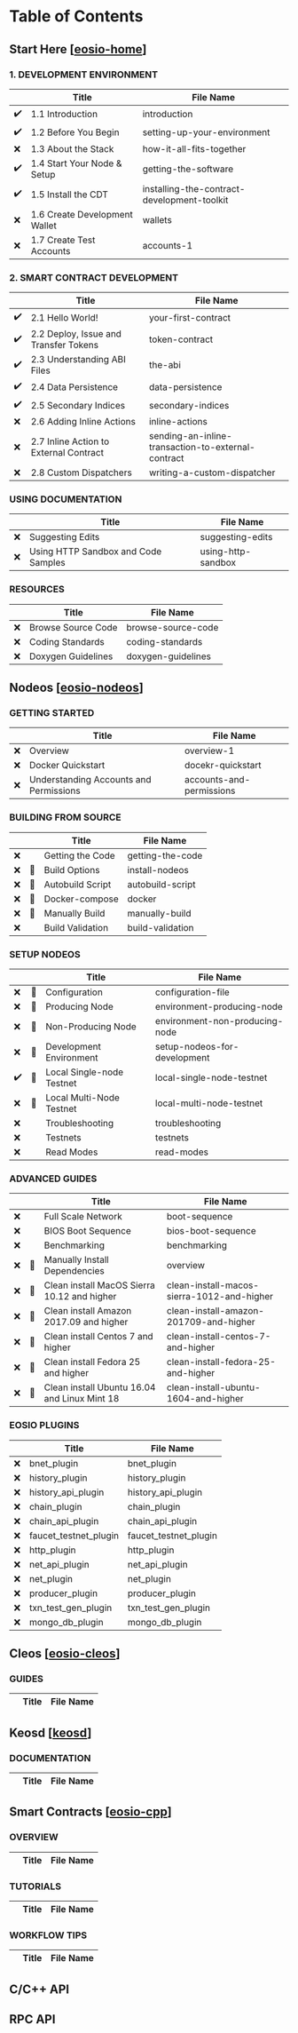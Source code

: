 # Table of Contents

## Start Here [[eosio-home](https://developers.eos.io/eosio-home/docs)]

### 1. DEVELOPMENT ENVIRONMENT

| |Title|File Name|
|-|-----|---------|
|️:heavy_check_mark:|1.1 Introduction|introduction|
|:heavy_check_mark:|1.2 Before You Begin|setting-up-your-environment|
|:x:|1.3 About the Stack|how-it-all-fits-together|
|️:heavy_check_mark:|1.4 Start Your Node & Setup|getting-the-software|
|️:heavy_check_mark:|1.5 Install the CDT|installing-the-contract-development-toolkit|
|:x:|1.6 Create Development Wallet|wallets|
|:x:|1.7 Create Test Accounts|accounts-1|

### 2. SMART CONTRACT DEVELOPMENT

| |Title|File Name|
|-|-----|---------|
|:heavy_check_mark:|2.1 Hello World!|your-first-contract|your-first-contract|
|:heavy_check_mark:|2.2 Deploy, Issue and Transfer Tokens|token-contract|
|:heavy_check_mark:|2.3 Understanding ABI Files|the-abi|
|:heavy_check_mark:|2.4 Data Persistence|data-persistence|
|:heavy_check_mark:|2.5 Secondary Indices|secondary-indices|
|:x:|2.6 Adding Inline Actions|inline-actions|
|:x:|2.7 Inline Action to External Contract|sending-an-inline-transaction-to-external-contract|
|:x:|2.8 Custom Dispatchers|writing-a-custom-dispatcher|

### USING DOCUMENTATION

| |Title|File Name|
|-|-----|---------|
|:x:|Suggesting Edits|suggesting-edits|
|:x:|Using HTTP Sandbox and Code Samples|using-http-sandbox|

### RESOURCES

| |Title|File Name|
|-|-----|---------|
|:x:|Browse Source Code|browse-source-code|
|:x:|Coding Standards|coding-standards|
|:x:|Doxygen Guidelines|doxygen-guidelines|

## Nodeos [[eosio-nodeos](https://developers.eos.io/eosio-nodeos/docs)]

### GETTING STARTED

| |Title|File Name|
|-|-----|---------|
|:x:|Overview|overview-1|
|:x:|Docker Quickstart|docekr-quickstart|
|:x:|Understanding Accounts and Permissions|accounts-and-permissions|

### BUILDING FROM SOURCE

| | |Title|File Name|
|-|-|-----|---------|
|:x:||Getting the Code|getting-the-code|
|:x:|:file_folder:|Build Options|install-nodeos|
|:x:|:page_facing_up:|Autobuild Script|autobuild-script|
|:x:|:page_facing_up:|Docker-compose|docker|
|:x:|:page_facing_up:|Manually Build|manually-build|
|:x:||Build Validation|build-validation|

### SETUP NODEOS

| | |Title|File Name|
|-|-|-----|---------|
|:x:|:file_folder:|Configuration|configuration-file|
|:x:|:page_facing_up:|Producing Node|environment-producing-node|
|:x:|:page_facing_up:|Non-Producing Node|environment-non-producing-node|
|:x:|:file_folder:|Development Environment|setup-nodeos-for-development|
|:heavy_check_mark:|:page_facing_up:|Local Single-node Testnet|local-single-node-testnet|
|:x:|:page_facing_up:|Local Multi-Node Testnet|local-multi-node-testnet|
|:x:||Troubleshooting|troubleshooting|
|:x:||Testnets|testnets|
|:x:||Read Modes|read-modes|

### ADVANCED GUIDES

| | |Title|File Name|
|-|-|-----|---------|
|:x:||Full Scale Network|boot-sequence|
|:x:||BIOS Boot Sequence|bios-boot-sequence|
|:x:||Benchmarking|benchmarking|
|:x:|:file_folder:|Manually Install Dependencies|overview|
|:x:|:page_facing_up:|Clean install MacOS Sierra 10.12 and higher|clean-install-macos-sierra-1012-and-higher|
|:x:|:page_facing_up:|Clean install Amazon 2017.09 and higher|clean-install-amazon-201709-and-higher|
|:x:|:page_facing_up:|Clean install Centos 7 and higher|clean-install-centos-7-and-higher|
|:x:|:page_facing_up:|Clean install Fedora 25 and higher|clean-install-fedora-25-and-higher|
|:x:|:page_facing_up:|Clean install Ubuntu 16.04 and Linux Mint 18|clean-install-ubuntu-1604-and-higher|

### EOSIO PLUGINS

| |Title|File Name|
|-|-----|---------|
|:x:|bnet_plugin|bnet_plugin|
|:x:|history_plugin|history_plugin|
|:x:|history_api_plugin|history_api_plugin|
|:x:|chain_plugin|chain_plugin|
|:x:|chain_api_plugin|chain_api_plugin|
|:x:|faucet_testnet_plugin|faucet_testnet_plugin|
|:x:|http_plugin|http_plugin|
|:x:|net_api_plugin|net_api_plugin|
|:x:|net_plugin|net_plugin|
|:x:|producer_plugin|producer_plugin|
|:x:|txn_test_gen_plugin|txn_test_gen_plugin|
|:x:|mongo_db_plugin|mongo_db_plugin|

## Cleos [[eosio-cleos](https://developers.eos.io/eosio-cleos/docs)]

### GUIDES

| |Title|File Name|
|-|-----|---------|

## Keosd [[keosd](https://developers.eos.io/keosd/docs)]

### DOCUMENTATION

| |Title|File Name|
|-|-----|---------|

## Smart Contracts [[eosio-cpp](https://developers.eos.io/eosio-cpp/docs)]

### OVERVIEW

| |Title|File Name|
|-|-----|---------|

### TUTORIALS

| |Title|File Name|
|-|-----|---------|

### WORKFLOW TIPS

| |Title|File Name|
|-|-----|---------|

## C/C++ API

## RPC API
